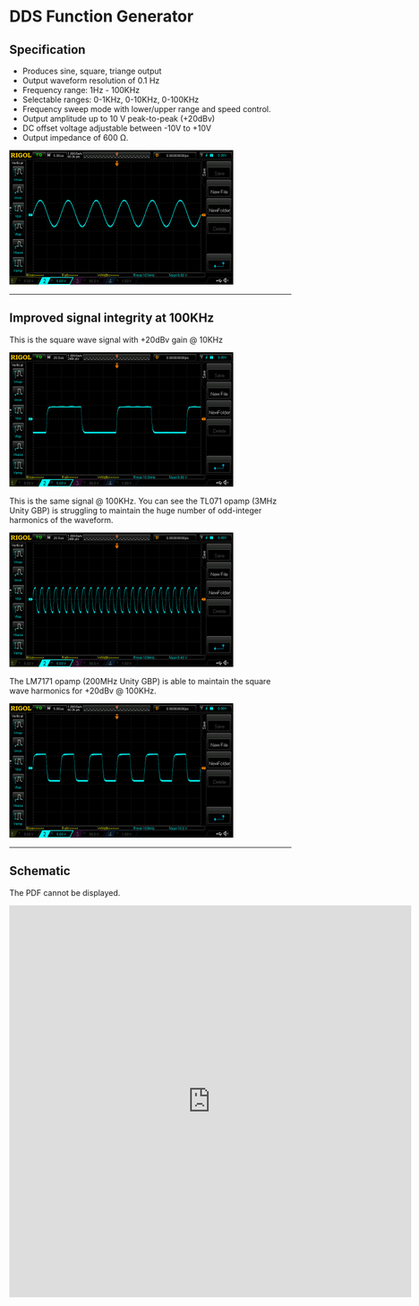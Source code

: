 # DDS Function Generator
## Specification
- Produces sine, square, triange output
- Output waveform resolution of 0.1 Hz
- Frequency range: 1Hz - 100KHz
- Selectable ranges: 0-1KHz, 0-10KHz, 0-100KHz
- Frequency sweep mode with lower/upper range and speed control.
- Output amplitude up to 10 V peak-to-peak (+20dBv)
- DC offset voltage adjustable between -10V to +10V
- Output impedance of 600 Ω.

<img src="https://github.com/cracked-machine/AD9833FunctionGenerator/blob/master/docs/scope/OpAmpGBPComparisons/LM7171/100KHZ_SIN.png" alt="100KHz Sine Wave @ 10vpp" title="100KHz Sine Wave @ 10vpp" width="400"/>

---

## Improved signal integrity at 100KHz
This is the square wave signal with +20dBv gain @ 10KHz

<img src="https://github.com/cracked-machine/AD9833FunctionGenerator/blob/master/docs/scope/OpAmpGBPComparisons/TLO7/10KHZ_SQ.png" alt="10KHz Square Wave @ 10vpp using TL071 opamp" title="10KHz Square Wave @ 10vpp using TL071 opamp" width="400"/>


This is the same signal @ 100KHz. You can see the TL071 opamp (3MHz Unity GBP) is struggling to maintain the huge number of odd-integer harmonics of the waveform.

<img src="https://github.com/cracked-machine/AD9833FunctionGenerator/blob/master/docs/scope/OpAmpGBPComparisons/TLO7/100KHZ_SQ.png" alt="100KHz Square Wave @ 10vpp using TL071 opamp" title="100KHz Square Wave @ 10vpp using TL071 opamp" width="400"/>

The LM7171 opamp (200MHz Unity GBP) is able to maintain the square wave harmonics for +20dBv @ 100KHz.  

<img src="https://github.com/cracked-machine/AD9833FunctionGenerator/blob/master/docs/scope/OpAmpGBPComparisons/LM7171/100KHZ_SQ.png" alt="100KHz Square Wave @ 10vpp using LM7171 opamp" title="100KHz Square Wave @ 10vpp using LM7171 opamp" width="400"/>

---

## Schematic
<object width="400" height="500" type="application/pdf" data="https://github.com/cracked-machine/AD9833FunctionGenerator/blob/master/docs/Schematic/AD9833FunctionGenerator.pdf?#zoom=85&scrollbar=0&toolbar=0&navpanes=0">
    <p>The PDF cannot be displayed.</p>
</object>

<iframe src="http://docs.google.com/gview?url=https://github.com/cracked-machine/AD9833FunctionGenerator/blob/master/docs/Schematic/AD9833FunctionGenerator.pdf&embedded=true" style="width:718px; height:700px;" frameborder="0"></iframe>


